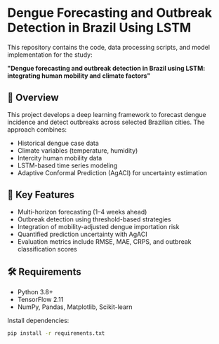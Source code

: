 # Dengue Forecasting and Outbreak Detection in Brazil Using LSTM

This repository contains the code, data processing scripts, and model implementation for the study:

**"Dengue forecasting and outbreak detection in Brazil using LSTM: integrating human mobility and climate factors"**

## 📘 Overview

This project develops a deep learning framework to forecast dengue incidence and detect outbreaks across selected Brazilian cities. The approach combines:

- Historical dengue case data
- Climate variables (temperature, humidity)
- Intercity human mobility data
- LSTM-based time series modeling
- Adaptive Conformal Prediction (AgACI) for uncertainty estimation

## 🧠 Key Features

- Multi-horizon forecasting (1–4 weeks ahead)
- Outbreak detection using threshold-based strategies
- Integration of mobility-adjusted dengue importation risk
- Quantified prediction uncertainty with AgACI
- Evaluation metrics include RMSE, MAE, CRPS, and outbreak classification scores

## 🛠️ Requirements

- Python 3.8+
- TensorFlow 2.11
- NumPy, Pandas, Matplotlib, Scikit-learn

Install dependencies:
```bash
pip install -r requirements.txt
